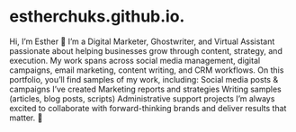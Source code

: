 # estherchuks.github.io.
Hi, I’m Esther 👋 I’m a Digital Marketer, Ghostwriter, and Virtual Assistant passionate about helping businesses grow through content, strategy, and execution. My work spans across social media management, digital campaigns, email marketing, content writing, and CRM workflows.
On this portfolio, you’ll find samples of my work, including:
Social media posts & campaigns I’ve created
Marketing reports and strategies
Writing samples (articles, blog posts, scripts)
Administrative support projects
I’m always excited to collaborate with forward-thinking brands and deliver results that matter. 🚀
